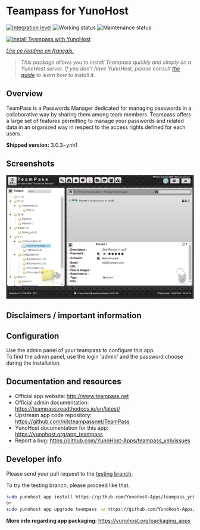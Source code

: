 <!--
N.B.: This README was automatically generated by https://github.com/YunoHost/apps/tree/master/tools/README-generator
It shall NOT be edited by hand.
-->

# Teampass for YunoHost

[![Integration level](https://dash.yunohost.org/integration/teampass.svg)](https://dash.yunohost.org/appci/app/teampass) ![Working status](https://ci-apps.yunohost.org/ci/badges/teampass.status.svg) ![Maintenance status](https://ci-apps.yunohost.org/ci/badges/teampass.maintain.svg)

[![Install Teampass with YunoHost](https://install-app.yunohost.org/install-with-yunohost.svg)](https://install-app.yunohost.org/?app=teampass)

*[Lire ce readme en français.](./README_fr.md)*

> *This package allows you to install Teampass quickly and simply on a YunoHost server.
If you don't have YunoHost, please consult [the guide](https://yunohost.org/#/install) to learn how to install it.*

## Overview

TeamPass is a Passwords Manager dedicated for managing passwords in a collaborative way by sharing them among team members.
Teampass offers a large set of features permitting to manage your passwords and related data in an organized way in respect to the access rights defined for each users.


**Shipped version:** 3.0.3~ynh1

## Screenshots

![Screenshot of Teampass](./doc/screenshots/screenshot.png)

## Disclaimers / important information

## Configuration

Use the admin panel of your teampass to configure this app.  
To find the admin panel, use the login 'admin' and the password choose during the installation.

## Documentation and resources

* Official app website: <http://www.teampass.net>
* Official admin documentation: <https://teampass.readthedocs.io/en/latest/>
* Upstream app code repository: <https://github.com/nilsteampassnet/TeamPass>
* YunoHost documentation for this app: <https://yunohost.org/app_teampass>
* Report a bug: <https://github.com/YunoHost-Apps/teampass_ynh/issues>

## Developer info

Please send your pull request to the [testing branch](https://github.com/YunoHost-Apps/teampass_ynh/tree/testing).

To try the testing branch, please proceed like that.

``` bash
sudo yunohost app install https://github.com/YunoHost-Apps/teampass_ynh/tree/testing --debug
or
sudo yunohost app upgrade teampass -u https://github.com/YunoHost-Apps/teampass_ynh/tree/testing --debug
```

**More info regarding app packaging:** <https://yunohost.org/packaging_apps>
